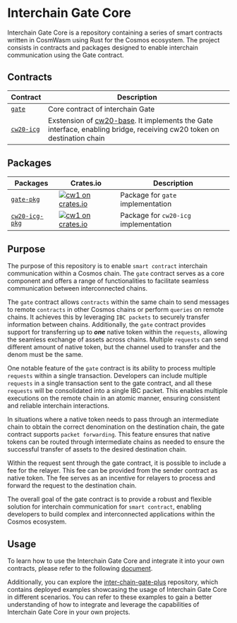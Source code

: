 # Interchain Gate Core

Interchain Gate Core is a repository containing a series of smart contracts written in CosmWasm using Rust for the Cosmos ecosystem.
The project consists in contracts and packages designed to enable interchain communication using the Gate contract.

## Contracts

| Contract                         | Description                            
|----------------------------------|--------------------------------------------------------------------------------------------------------------------------------------------------------------------------------------------------------------------------------|
[`gate`](./contracts/gate)         | Core contract of interchain Gate                                                                                                                                                           |
[`cw20-icg`](./contracts/cw20-icg) | Exstension of [cw20-base](https://github.com/CosmWasm/cw-plus/tree/main/contracts/cw20-base). It implements the Gate interface, enabling bridge, receiving cw20 token on destination chain |

## Packages

| Packages                            | Crates.io                                                                                                      | Description   
|-------------------------------------|----------------------------------------------------------------------------------------------------------------|------------
[`gate-pkg`](./packages/gate)         | [![cw1 on crates.io](https://img.shields.io/crates/v/gate-pkg.svg)](https://crates.io/crates/gate-pkg)         | Package for `gate` implementation
[`cw20-icg-pkg`](./packages/cw20-icg) | [![cw1 on crates.io](https://img.shields.io/crates/v/cw20-icg-pkg.svg)](https://crates.io/crates/cw20-icg-pkg) | Package for `cw20-icg` implementation

## Purpose

The purpose of this repository is to enable `smart contract` interchain communication within a Cosmos chain. The `gate` contract serves as a core component and offers a range of functionalities to facilitate seamless communication between interconnected chains.

The `gate` contract allows `contracts` within the same chain to send messages to remote `contracts` in other Cosmos chains or perform `queries` on remote chains. It achieves this by leveraging `IBC packets` to securely transfer information between chains. Additionally, the `gate` contract provides support for transferring up to ***one*** native token within the `requests`, allowing the seamless exchange of assets across chains. Multiple `requests` can send different amount of native token, but the channel used to transfer and the denom must be the same.

One notable feature of the `gate` contract is its ability to process multiple `requests` within a single transaction. Developers can include multiple `requests` in a single transaction sent to the gate contract, and all these `requests` will be consolidated into a single IBC packet. This enables multiple executions on the remote chain in an atomic manner, ensuring consistent and reliable interchain interactions.

In situations where a native token needs to pass through an intermediate chain to obtain the correct denomination on the destination chain, the gate contract supports `packet forwarding`. This feature ensures that native tokens can be routed through intermediate chains as needed to ensure the successful transfer of assets to the desired destination chain.

Within the request sent through the gate contract, it is possible to include a fee for the relayer. This fee can be provided from the sender contract as native token. The fee serves as an incentive for relayers to process and forward the request to the destination chain.

The overall goal of the gate contract is to provide a robust and flexible solution for interchain communication for `smart contract`, enabling developers to build complex and interconnected applications within the Cosmos ecosystem.

## Usage

To learn how to use the Interchain Gate Core and integrate it into your own contracts, please refer to the following [document](USAGE.md).

Additionally, you can explore the [inter-chain-gate-plus](https://github.com/Rhaki/inter-chain-gate-plus) repository, which contains deployed examples showcasing the usage of Interchain Gate Core in different scenarios. You can refer to these examples to gain a better understanding of how to integrate and leverage the capabilities of Interchain Gate Core in your own projects.